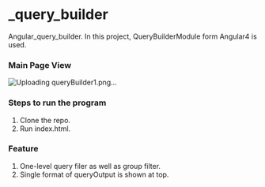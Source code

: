 # _query_builder
Angular_query_builder.
In this project, QueryBuilderModule form Angular4 is used. 

### Main Page View
![Uploading queryBuilder1.png…]()

### Steps to run the program
1. Clone the repo.
2. Run index.html.

### Feature
1. One-level query filer as well as group filter.
2. Single format of queryOutput is shown at top.


